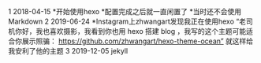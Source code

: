 1 2018-04-15 
*开始使用hexo
*配置完成之后就一直闲置了
*当时还不会使用Markdown
2 2019-06-24 
*Instagram上zhwangart发现我正在使用hexo “老司机你好，我也喜欢摄影，我看到你也用 hexo 搭建 blog ，我写的这个主题可能适合你展示照骗： https://github.com/zhwangart/hexo-theme-ocean” 就这样给我安利了他的主题
3 2019-12-05 jekyll
